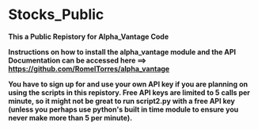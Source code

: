 # Stocks_Public


**This a Public Repistory for Alpha_Vantage Code** 

**Instructions on how to install the alpha_vantage module and the API Documentation can be accessed here ==> https://github.com/RomelTorres/alpha_vantage**

**You have to sign up for and use your own API key if you are planning on using the scripts in this repistory. Free API keys are limited to 5 calls per minute, so it might not be great to run script2.py with a free API key (unless you perhaps use python's built in time module to ensure you never make more than 5 per minute).**
